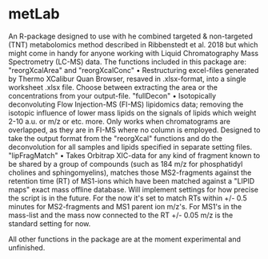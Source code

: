 # metLab

An R-package designed to use with he combined targeted & non-targeted (TNT) metabolomics method described in Ribbenstedt et al. 2018 but which might come in handy for anyone working with Liquid Chromatography Mass Spectrometry (LC-MS) data.
The functions included in this package are:
  "reorgXcalArea" and "reorgXcalConc"
    • Restructuring excel-files generated by Thermo XCalibur Quan Browser, resaved in .xlsx-format, into a single worksheet .xlsx file.         Choose between extracting the area or the concentrations from your output-file.
  "fullDecon"
    • Isotopically deconvoluting Flow Injection-MS (FI-MS) lipidomics data; removing the isotopic influence of lower mass lipids on the         signals of lipids which weight 2-10 a.u. or m/z or etc. more. Only works when chromatograms are overlapped, as they are in FI-MS           where no column is employed. Designed to take the output format from the "reorgXcal" functions and do the deconvolution for all           samples and lipids specified in separate setting files.
  "lipFragMatch"
    •	Takes Orbitrap XIC-data for any kind of fragment known to be shared by a group of compounds (such as 184 m/z for phosphatidyl             cholines and sphingomyelins), matches those MS2-fragments against the retention time (RT) of MS1-ions which have been matched             against a "LIPID maps" exact mass offline database. Will implement settings for how precise the script is in the future. For the           now it's set to match RTs within +/- 0.5 minutes for MS2-fragments and MS1 parent ion m/z's. For MS1's in the mass-list and the           mass now connected to the RT +/- 0.05 m/z is the standard setting for now.
    
All other functions in the package are at the moment experimental and unfinished.

